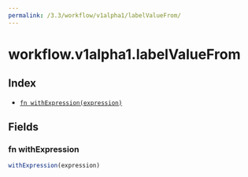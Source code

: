 ```yaml
---
permalink: /3.3/workflow/v1alpha1/labelValueFrom/
---
```


# workflow.v1alpha1.labelValueFrom



## Index

* [`fn withExpression(expression)`](#fn-withexpression)

## Fields

### fn withExpression

```ts
withExpression(expression)
```

